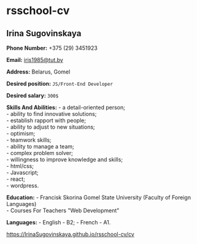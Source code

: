 # rsschool-cv

## Irina Sugovinskaya

**Phone Number:** 
     +375 (29) 3451923
     
**Email:** 
     iris1985@tut.by
     
**Address:**
     Belarus, Gomel
     
**Desired position:** `JS/Front-End Developer`

**Desired salary:** `300$`

**Skills And Abilities:**
    - a detail-oriented person;\
    - ability to find innovative solutions;\
    - establish rapport with people;\
    - ability to adjust to new situations;\
    - optimism;\
    - teamwork skills;\
    - ability to manage a team;\
    - complex problem solver;\
    - willingness to improve knowledge and skills;\
    - html/css;\
    - Javascript;\
    - react;\
    - wordpress.
    
**Education:**
    - Francisk Skorina Gomel State University (Faculty of Foreign Languages)\
    - Сourses For Teachers "Web Development"

**Languages:**
    - English - B2;
    - French - A1.

<https://IrinaSugovinskaya.github.io/rsschool-cv/cv>
